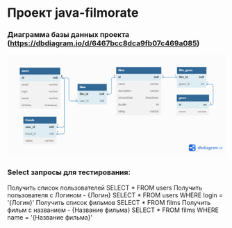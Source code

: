 # Проект java-filmorate
### Диаграмма базы данных проекта (https://dbdiagram.io/d/6467bcc8dca9fb07c469a085)
![Диаграмма базы данных проекта](https://github.com/AleXx313/java-filmorate/blob/main/Database%20schema.png)

### Select запросы для тестирования:
Получить список пользователей
SELECT * FROM users
Получить пользователя с Логином - {Логин}
SELECT * FROM users WHERE login = '{Логин}'
Получить список фильмов
SELECT * FROM films
Получить фильм с названием - {Название фильма}
SELECT * FROM films WHERE name = '{Название фильма}'
